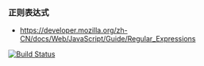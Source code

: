 ### 正则表达式
+ https://developer.mozilla.org/zh-CN/docs/Web/JavaScript/Guide/Regular_Expressions

[![Build Status](https://travis-ci.org/imhxc/exercise18.svg?branch=master)](https://travis-ci.org/imhxc/exercise18)

